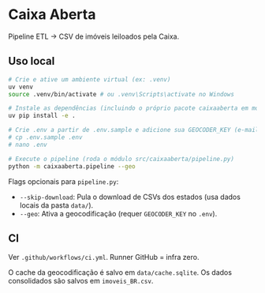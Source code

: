 # Caixa Aberta

Pipeline ETL → CSV de imóveis leiloados pela Caixa.

## Uso local
```bash
# Crie e ative um ambiente virtual (ex: .venv)
uv venv
source .venv/bin/activate # ou .venv\Scripts\activate no Windows

# Instale as dependências (incluindo o próprio pacote caixaaberta em modo editável)
uv pip install -e .

# Crie .env a partir de .env.sample e adicione sua GEOCODER_KEY (e-mail para Nominatim)
# cp .env.sample .env
# nano .env

# Execute o pipeline (roda o módulo src/caixaaberta/pipeline.py)
python -m caixaaberta.pipeline --geo
```
Flags opcionais para `pipeline.py`:
* `--skip-download`: Pula o download de CSVs dos estados (usa dados locais da pasta `data/`).
* `--geo`: Ativa a geocodificação (requer `GEOCODER_KEY` no `.env`).

## CI
Ver `.github/workflows/ci.yml`. Runner GitHub = infra zero.

O cache da geocodificação é salvo em `data/cache.sqlite`.
Os dados consolidados são salvos em `imoveis_BR.csv`.
